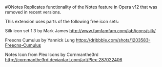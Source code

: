#ONotes
Replicates functionality of the Notes feature in Opera v12 that was removed in recent versions.

This extension uses parts of the following free icon sets:

Silk icon set 1.3 by Mark James
http://www.famfamfam.com/lab/icons/silk/

Freecns Cumulus by Yannick Lung
https://dribbble.com/shots/1203583-Freecns-Cumulus

Notes Icon from Plex Icons by Cornmanthe3rd
http://cornmanthe3rd.deviantart.com/art/Plex-287022406